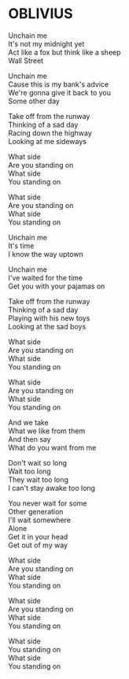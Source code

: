 # OBLIVIUS  

Unchain me  
It's not my midnight yet  
Act like a fox but think like a sheep  
Wall Street

Unchain me  
Cause this is my bank's advice  
We're gonna give it back to you  
Some other day  

Take off from the runway  
Thinking of a sad day  
Racing down the highway  
Looking at me sideways  

What side  
Are you standing on  
What side  
You standing on  

What side  
Are you standing on  
What side  
You standing on  

Unchain me  
It's time  
I know the way uptown  

Unchain me  
I've waited for the time  
Get you with your pajamas on  

Take off from the runway  
Thinking of a sad day  
Playing with his new toys  
Looking at the sad boys  

What side  
Are you standing on  
What side  
You standing on  

What side  
Are you standing on  
What side  
You standing on  

And we take  
What we like from them  
And then say  
What do you want from me  

Don't wait so long  
Wait too long  
They wait too long  
I can't stay awake too long  

You never wait for some  
Other generation  
I'll wait somewhere  
Alone  
Get it in your head  
Get out of my way  

What side  
Are you standing on  
What side  
You standing on  

What side  
Are you standing on  
What side  
You standing on  

What side  
You standing on  
What side  
You standing on  
